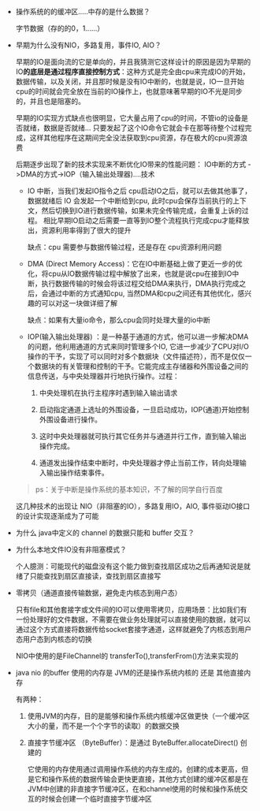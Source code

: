 * 操作系统的的缓冲区.....中存的是什么数据？

  字节数据（存的的0，1......）

* 早期为什么没有NIO，多路复用，事件IO, AIO？

  早期的IO是面向流的它是单向的，并且我猜测它这样设计的原因是因为早期的IO**的底层是通过程序直接控制方式**：这种方式是完全由cpu来完成IO的开始，数据传输，以及关闭，并且那时候是没有IO中断的，也就是说，IO一旦开始cpu的时间就会完全放在当前的IO操作上，也就意味著早期的IO不光是同步的，并且也是阻塞的。

  早期的IO实现方式缺点也很明显，它大量占用了cpu的时间，不管io的设备是否就绪，数据是否就绪... 只要发起了这个IO命令它就会卡在那等待整个过程完成，这样其他程序在这期间完全没法获取到cpu资源，存在极大的cpu资源浪费

  后期逐步出现了新的技术实现来不断优化IO带来的性能问题： IO中断的方式 ->DMA的方式->IOP（输入输出处理器)....技术

  * IO 中断，当我们发起IO指令之后 cpu启动IO之后，就可以去做其他事了，数据就绪后 IO 会发起一个中断给到cpu, 此时cpu会保存当前执行的上下文，然后切换到IO进行数据传输，如果未完全传输完成，会重复上诉的过程。 相比早期IO启动之后需要一直等到IO整个流程执行完成cpu才能释放出，资源利用率得到了很大的提升

    缺点：cpu 需要参与数据传输过程，还是存在	cpu资源利用问题

  * DMA (Direct Memory Access)：它在IO中断基础上做了更近一步的优化，将cpu从IO数据传输过程中解放了出来，也就是说cpu在接到IO中断，执行数据传输的时候会将该过程交给DMA来执行，DMA执行完成之后，会通过中断的方式通知cpu, 当然DMA和cpu之间还有其他优化，感兴趣的可以对这一块做详细了解

    缺点：如果有大量io命令，那么cpu会同时处理大量的io中断

  * IOP(输入输出处理器) ：是一种基于通道的方式，他可以进一步解决DMA的问题，他利用通道的方式来同时管理多个IO, 它进一步减少了CPU对I/O操作的干予，实现了可以同时对多个数据块（文件描述符），而不是仅仅一个数据块的有关管理和控制的干予。它能完成主存储器和外围设备之间的信息传送，与中央处理器并行地执行操作。过程：

    1. 中央处理机在执行主程序时遇到输入输出请求

    2. 启动指定通道上选址的外围设备，一旦启动成功，IOP(通道)开始控制外围设备进行操作。
    3. 这时中央处理器就可执行其它任务并与通道并行工作，直到输入输出操作完成。
    4. 通道发出操作结束中断时，中央处理器才停止当前工作，转向处理输入输出操作结束事件。

  > ps：关于中断是操作系统的基本知识，不了解的同学自行百度

  这几种技术的出现让 NIO（非阻塞的IO），多路复用IO，AIO, 事件驱动IO接口的设计实现逐渐成为了可能

* 为什么 java中定义的 channel 的数据只能和 buffer 交互？


* 为什么本地文件IO没有非阻塞模式？

  个人臆测：可能现代的磁盘没有这个能力做到查找扇区成功之后再通知说是就绪了只能查找到扇区直接读，查找到扇区直接写

* 零拷贝（通道直接传输数据，避免走内核态到用户态）

  只有file和其他套接字或文件间的IO可以使用零拷贝，应用场景：比如我们有一份处理好的文件数据，不需要在做业务处理就可以直接使用的数据，就可以通过这个方式直接将数据传给socket套接字通道，这样就避免了内核态到用户态用户态到内核态的切换

  NIO中使用的是FileChannel的 transferTo(),transferFrom()方法来实现的

* java nio 的buffer 使用的内存是 JVM的还是操作系统内核的 还是 其他直接内存

  有两种：

  1. 使用JVM的内存，目的是能够和操作系统内核缓冲区做更快（一个缓冲区大小的量，而不是一个个字节的读取）的数据交换

  2. 直接字节缓冲区 （ByteBuffer）：是通过 ByteBuffer.allocateDirect() 创建的

     它使用的内存使用通过调用操作系统的内存生成的。创建的成本更高，但是它和操作系统的数据传输会更快更直接，其他方式创建的缓冲区都是在JVM中创建的非直接字节缓冲区，在和channel使用的时候和操作系统交互的时候会创建一个临时直接字节缓冲区

